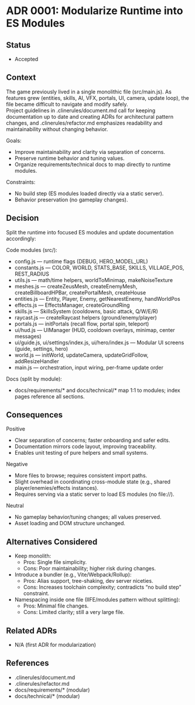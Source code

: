 # ADR 0001: Modularize Runtime into ES Modules

## Status
- Accepted

## Context
The game previously lived in a single monolithic file (src/main.js). As features grew (entities, skills, AI, VFX, portals, UI, camera, update loop), the file became difficult to navigate and modify safely.  
Project guidelines in .clinerules/document.md call for keeping documentation up to date and creating ADRs for architectural pattern changes, and .clinerules/refactor.md emphasizes readability and maintainability without changing behavior.

Goals:
- Improve maintainability and clarity via separation of concerns.
- Preserve runtime behavior and tuning values.
- Organize requirements/technical docs to map directly to runtime modules.

Constraints:
- No build step (ES modules loaded directly via a static server).
- Behavior preservation (no gameplay changes).

## Decision
Split the runtime into focused ES modules and update documentation accordingly:

Code modules (src/):
- config.js — runtime flags (DEBUG, HERO_MODEL_URL)
- constants.js — COLOR, WORLD, STATS_BASE, SKILLS, VILLAGE_POS, REST_RADIUS
- utils.js — math/time helpers, worldToMinimap, makeNoiseTexture
- meshes.js — createZeusMesh, createEnemyMesh, createBillboardHPBar, createPortalMesh, createHouse
- entities.js — Entity, Player, Enemy, getNearestEnemy, handWorldPos
- effects.js — EffectsManager, createGroundRing
- skills.js — SkillsSystem (cooldowns, basic attack, Q/W/E/R)
- raycast.js — createRaycast helpers (ground/enemy/player)
- portals.js — initPortals (recall flow, portal spin, teleport)
- ui/hud.js — UIManager (HUD, cooldown overlays, minimap, center messages)
- ui/guide.js, ui/settings/index.js, ui/hero/index.js — Modular UI screens (guide, settings, hero)
- world.js — initWorld, updateCamera, updateGridFollow, addResizeHandler
- main.js — orchestration, input wiring, per-frame update order

Docs (split by module):
- docs/requirements/* and docs/technical/* map 1:1 to modules; index pages reference all sections.

## Consequences
Positive
- Clear separation of concerns; faster onboarding and safer edits.
- Documentation mirrors code layout, improving traceability.
- Enables unit testing of pure helpers and small systems.

Negative
- More files to browse; requires consistent import paths.
- Slight overhead in coordinating cross-module state (e.g., shared player/enemies/effects instances).
- Requires serving via a static server to load ES modules (no file://).

Neutral
- No gameplay behavior/tuning changes; all values preserved.
- Asset loading and DOM structure unchanged.

## Alternatives Considered
- Keep monolith:
  - Pros: Single file simplicity.
  - Cons: Poor maintainability; higher risk during changes.
- Introduce a bundler (e.g., Vite/Webpack/Rollup):
  - Pros: Alias support, tree-shaking, dev server niceties.
  - Cons: Increases toolchain complexity; contradicts “no build step” constraint.
- Namespacing inside one file (IIFE/modules pattern without splitting):
  - Pros: Minimal file changes.
  - Cons: Limited clarity; still a very large file.

## Related ADRs
- N/A (first ADR for modularization)

## References
- .clinerules/document.md
- .clinerules/refactor.md
- docs/requirements/* (modular)
- docs/technical/* (modular)
